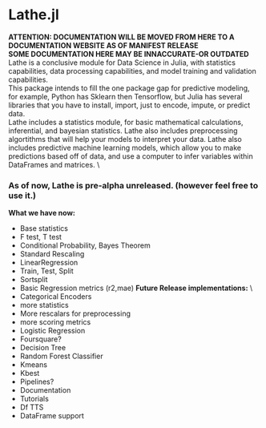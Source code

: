 # Lathe.jl
**ATTENTION: DOCUMENTATION WILL BE MOVED FROM HERE TO A DOCUMENTATION WEBSITE AS OF MANIFEST RELEASE** \
**SOME DOCUMENTATION HERE MAY BE INNACCURATE-OR OUTDATED**
Lathe is a conclusive module for Data Science in Julia, with statistics capabilities, data processing capabilities, and model training and validation capabilities. \
This package intends to fill the one package gap for predictive modeling, for example, Python has Sklearn then Tensorflow, but Julia has several libraries that you have to install, import, just to encode, impute, or predict data. \
Lathe includes a statistics module, for basic mathematical calculations, inferential, and bayesian statistics. Lathe also includes preprocessing algortithms that will help your models to interpret your data. Lathe also includes predictive machine learning models, which allow you to make predictions based off of data, and use a computer to infer variables within DataFrames and matrices. \
### As of now, Lathe is pre-alpha unreleased. (however feel free to use it.)
**What we have now:**
- Base statistics
- F test, T test
- Conditional Probability, Bayes Theorem
- Standard Rescaling
- LinearRegression
- Train, Test, Split
- Sortsplit
- Basic Regression metrics (r2,mae)
**Future Release implementations:** \
- Categorical Encoders
- more statistics
- More rescalars for preprocessing
- more scoring metrics
- Logistic Regression
- Foursquare?
- Decision Tree
- Random Forest Classifier
- Kmeans
- Kbest
- Pipelines?
- Documentation
- Tutorials
- Df TTS
- DataFrame support
